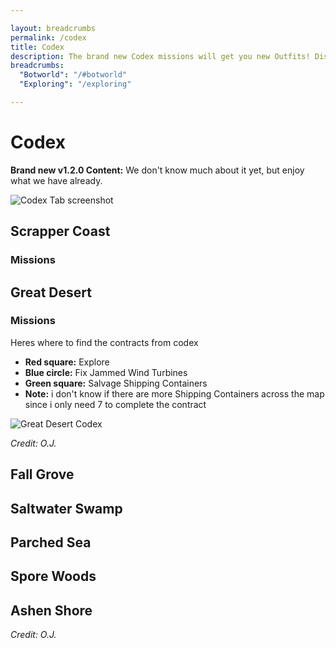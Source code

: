 ```yaml
---

layout: breadcrumbs
permalink: /codex
title: Codex
description: The brand new Codex missions will get you new Outfits! Discover everything we arleady know about it to help you complete them! 
breadcrumbs:
  "Botworld": "/#botworld"
  "Exploring": "/exploring"

---
```


# Codex

<div markdown="1" class=" ghcms ghcms-intro">

**Brand new v1.2.0 Content:** We don't know much about it yet, but enjoy what we have already.

![Codex Tab screenshot](https://cdn.discordapp.com/attachments/824807657550381088/925197223808106566/Screenshot_20211228-082536_Botworld.jpg)

</div>

## Scrapper Coast

<div markdown="1" class=" ghcms ghcms-scrappercoast">

### Missions

</div>

## Great Desert

<div markdown="1" class=" ghcms ghcms-greatdesert">


### Missions

Heres where to find the contracts from codex

- **Red square:** Explore
- **Blue circle:** Fix Jammed Wind Turbines
- **Green square:** Salvage Shipping Containers
- **Note:** i don't know if there are more Shipping Containers across the map since i only need 7 to complete the contract

![Great Desert Codex](
https://cdn.discordapp.com/attachments/923510071026155550/925215360020525126/Great_Desert.png)

*Credit: O.J.*

</div>

## Fall Grove

<div markdown="1" class=" ghcms ghcms-fallgrove">


</div>

## Saltwater Swamp

<div markdown="1" class=" ghcms ghcms-saltwaterswamp">


</div>

## Parched Sea

<div markdown="1" class=" ghcms ghcms-parchedsea">


</div>

## Spore Woods

<div markdown="1" class=" ghcms ghcms-sporewoods">


</div>

## Ashen Shore

<div markdown="1" class=" ghcms ghcms-ashenshore">


</div>

*Credit: O.J.*

